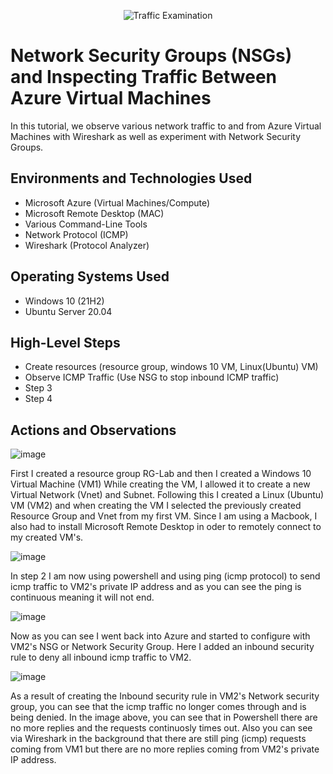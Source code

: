 <p align="center">
<img src="https://i.imgur.com/Ua7udoS.png" alt="Traffic Examination"/>
</p>

<h1>Network Security Groups (NSGs) and Inspecting Traffic Between Azure Virtual Machines</h1>
In this tutorial, we observe various network traffic to and from Azure Virtual Machines with Wireshark as well as experiment with Network Security Groups. <br />



<h2>Environments and Technologies Used</h2>

- Microsoft Azure (Virtual Machines/Compute)
- Microsoft Remote Desktop (MAC)
- Various Command-Line Tools
- Network Protocol (ICMP)
- Wireshark (Protocol Analyzer)

<h2>Operating Systems Used </h2>

- Windows 10 (21H2)
- Ubuntu Server 20.04

<h2>High-Level Steps</h2>

- Create resources (resource group, windows 10 VM, Linux(Ubuntu) VM) 
- Observe ICMP Traffic (Use NSG to stop inbound ICMP traffic)
- Step 3
- Step 4

<h2>Actions and Observations</h2>

![image](https://github.com/OmarJamaladdin/azure-network-protocols/assets/140512686/c06ca1ad-9431-4f62-857a-951d4fd539a7)

First I created a resource group RG-Lab and then I created a Windows 10 Virtual Machine (VM1)
While creating the VM, I allowed it to create a new Virtual Network (Vnet) and Subnet. Following this I created a Linux (Ubuntu) VM (VM2)
and when creating the VM I selected the previously created Resource Group and Vnet from my first VM. Since I am using a Macbook, I also had to install Microsoft Remote Desktop in oder to remotely connect to my created VM's.

![image](https://github.com/OmarJamaladdin/azure-network-protocols/assets/140512686/35d6fb97-75eb-46e8-83f3-5ef615d32298)

In step 2 I am now using powershell and using ping (icmp protocol) to send icmp traffic to VM2's private IP address and as you can see the ping is continuous meaning it will not end.

![image](https://github.com/OmarJamaladdin/azure-network-protocols/assets/140512686/bcf152ba-9c25-4b19-9ba7-d32bf5bb2bf0)

Now as you can see I went back into Azure and started to configure with VM2's NSG or Network Security Group. Here I added an inbound security rule to deny all inbound icmp traffic to VM2.


![image](https://github.com/OmarJamaladdin/azure-network-protocols/assets/140512686/e4d4048b-5b4b-4a31-82ca-a854b9c82546)


As a result of creating the Inbound security rule in VM2's Network security group, you can see that the icmp traffic no longer comes through and is being denied. In the image above, you can see that in Powershell there are no more replies and the requests continuosly times out. Also you can see via Wireshark in the background that there are still ping (icmp) requests coming from VM1 but there are no more replies coming from VM2's private IP address.
